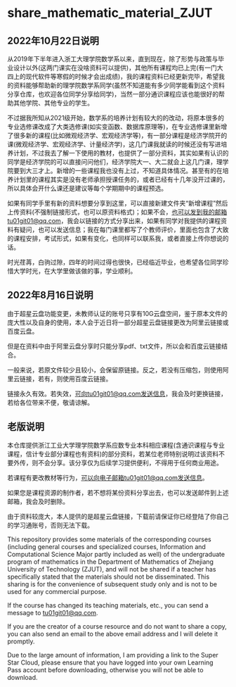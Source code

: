 # share_mathematic_material_ZJUT
## 2022年10月22日说明
从2019年下半年进入浙工大理学院数学系以来，直到现在，除了形势与政策与毕业设计以外(这两门课实在没啥资料可以提供)，其他所有课程均已上完(有一门大四上的现代软件等寒假的时候才会出成绩)，我的课程资料已经更新完毕，希望我的资料能够帮助新的理学院数学系同学(虽然不知道能有多少同学能看到这个资料分享仓库，也欢迎各位同学分享给同学)，当然一部分通识课程应该也能很好的帮助其他学院、其他专业的学生。

不过据我所知从2021级开始，数学系的培养计划有较大的的改动，将原本很多的专业选修课改成了大类选修课(如实变函数、数据库原理等)，在专业选修课里新增了很多新的课程(比如微观经济学、宏观经济学等)，有一部分课程是经济学院开的课(微观经济学、宏观经济学、计量经济学)，这几门课我就读的时候还没有写进培养计划，不过我去了解一下使用的教材，也提供了一部分资料，其实如果有认识的同学是经济学院的可以直接问问他们，经济学院大一、大二就会上这几门课，理学院要到大三才上。新增的一些课程我也没有上过，不知道具体情况。甚至有的在培养计划里的课程其实是没有老师承担授课任务的，或者已经有十几年没开过课的，所以具体会开什么课还是建议等每个学期期中的课程预选。

如果有同学手里有新的资料想要分享到这里，可以直接新建文件夹“新增课程”然后上传资料(不强制链接形式，也可以原资料格式)；如果不会，也可以发到我的邮箱tu01git01@qq.com，我会以链接的方式分享出来，如果有同学对我提供的课程资料有疑问，也可以发送信息；我在每门课里都写了个教师评价，里面也包含了大致的课程安排，考试形式，如果有变化，也同样可以联系我，或者直接上传你想说的话。

时光荏苒，白驹过隙，四年的时间过得也很快，已经临近毕业，也希望各位同学珍惜大学时光，在大学里做该做的事，学业顺利。

## 2022年8月16日说明
由于超星云盘功能变更，未教师认证的账号只享有10G云盘空间，鉴于原本文件的庞大性以及自身的使用，本人会于近日将一部分超星云盘链接更改为阿里云链接或百度云盘。

但是在资料中由于阿里云盘分享时只能分享pdf、txt文件，所以会和百度云链接结合。

一般来说，若原文件较少且较小，会保留原链接。反之，若没有压缩包，则使用阿里云链接，若有，则使用百度云链接。

链接永久有效。若失效，可向tu01git01@qq.com发送信息，我会及时更换链接，若给各位带来不便，敬请谅解。

## 老版说明
本仓库提供浙江工业大学理学院数学系应数专业本科相应课程(含通识课程与专业课程，信计专业部分课程也有资料)的部分资料，若某位老师特别说明过该资料不要外传，则不会分享。该分享仅为后续学习提供便利，不得用于任何商业用途。

若课程有更改教材等行为，可以向电子邮箱tu01git01@qq.com发送信息。

如果您是课程资源的制作者，若不想将某份资料分享出去，也可以发送邮件到上述邮箱，我会及时删除。

由于资料较庞大，本人提供的是超星云盘链接，下载前请保证你已经登陆了你自己的学习通账号，否则无法下载。

This repository provides some materials of the corresponding courses (including general courses and specialized courses, Information and Computational Science Major partly included as well) of the undergraduate program of mathematics in the Department of Mathematics of Zhejiang University of Technology (ZJUT), and will not be shared if a teacher has specifically stated that the materials should not be disseminated. This sharing is for the convenience of subsequent study only and is not to be used for any commercial purpose.

If the course has changed its teaching materials, etc., you can send a message to tu01git01@qq.com.

If you are the creator of a course resource and do not want to share a copy, you can also send an email to the above email address and I will delete it promptly.

Due to the large amount of information, I am providing a link to the Super Star Cloud, please ensure that you have logged into your own Learning Pass account before downloading, otherwise you will not be able to download.
